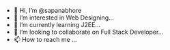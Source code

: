 - 👋 Hi, I’m @sapanabhore
- 👀 I’m interested in Web Designing...
- 🌱 I’m currently learning J2EE...
- 💞️ I’m looking to collaborate on Full Stack Developer...
- 📫 How to reach me ...

<!---
sapanabhore/sapanabhore is a ✨ special ✨ repository because its `README.md` (this file) appears on your GitHub profile.
You can click the Preview link to take a look at your changes.
--->
